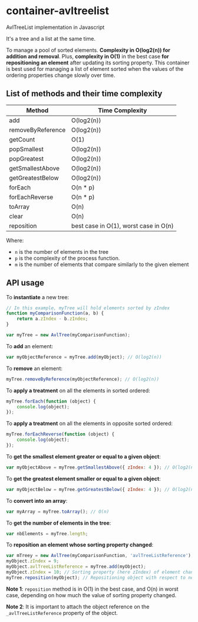 # container-avltreelist
AvlTreeList implementation in Javascript

It's a tree and a list at the same time.

To manage a pool of sorted elements. **Complexity in O(log2(n)) for addition and removal**.
Plus, **complexity in O(1)** in the best case **for repositioning an element** after updating its sorting property.
This container is best used for managing a list of element sorted when the values of the ordering properties change slowly over time.

## List of methods and their time complexity

Method            | Time Complexity
----------------- | -------------
add               | O(log2(n))
removeByReference | O(log2(n))
getCount          | O(1)
popSmallest       | O(log2(n))
popGreatest       | O(log2(n))
getSmallestAbove  | O(log2(n))
getGreatestBelow  | O(log2(n))
forEach           | O(n * p)
forEachReverse    | O(n * p)
toArray           | O(n)
clear             | O(n)
reposition        | best case in O(1), worst case in O(n)

Where:
- ```n``` is the number of elements in the tree
- ```p``` is the complexity of the process function.
- ```m``` is the number of elements that compare similarly to the given element


## API usage


To **instantiate** a new tree:
``` javascript
// In this example, myTree will hold elements sorted by zIndex
function myComparisonFunction(a, b) {
	return a.zIndex - b.zIndex;
}

var myTree = new AvlTree(myComparisonFunction);
```

To **add** an element:
``` javascript
var myObjectReference = myTree.add(myObject); // O(log2(n))
```

To **remove** an element:
``` javascript
myTree.removeByReference(myObjectReference); // O(log2(n))
```

To **apply a treatment** on all the elements in sorted ordered:
``` javascript
myTree.forEach(function (object) {
	console.log(object);
});
```

To **apply a treatment** on all the elements in opposite sorted ordered:
``` javascript
myTree.forEachReverse(function (object) {
	console.log(object);
});
```

To **get the smallest element greater or equal to a given object**:
``` javascript
var myObjectAbove = myTree.getSmallestAbove({ zIndex: 4 }); // O(log2(n))
```

To **get the greatest element smaller or equal to a given object**:
``` javascript
var myObjectBelow = myTree.getGreatestBelow({ zIndex: 4 }); // O(log2(n))
```

To **convert into an array**:
``` javascript
var myArray = myTree.toArray(); // O(n)
```

To **get the number of elements in the tree**:
``` javascript
var nbElements = myTree.length;
```

To **reposition an element whose sorting property changed**:
``` javascript
var mTreey = new AvlTree(myComparisonFunction, 'avlTreeListReference'); // Setting the name of the property on which objects will keep their references
myObject.zIndex = 9;
myObject.avlTreeListReference = myTree.add(myObject);
myObject.zIndex = 10; // Sorting property (here zIndex) of element changed
myTree.reposition(myObject); // Repositioning object with respect to new sorting property value, will use the property name defined when constructing the tree, i.e 'avlTreeListReference'
```
**Note 1**: ```reposition``` method is in O(1) in the best case, and O(n) in worst case, depending on how much the value of sorting property changed.

**Note 2**: It is important to attach the object reference on the ```_avlTreeListReference``` property of the object.
